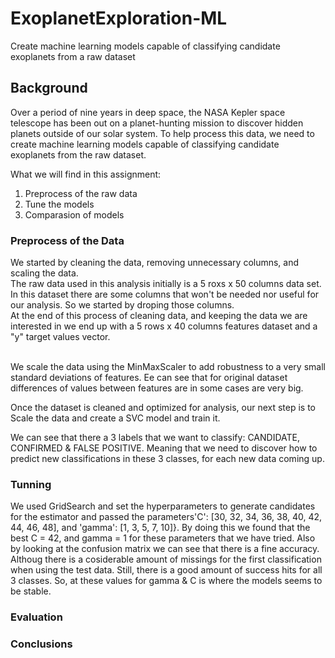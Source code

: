 # ExoplanetExploration-ML
Create machine learning models capable of classifying candidate exoplanets from a raw dataset

## Background
Over a period of nine years in deep space, the NASA Kepler space telescope has been out on a planet-hunting mission to discover hidden planets outside of our solar system.
To help process this data, we need to create machine learning models capable of classifying candidate exoplanets from the raw dataset.

What we will find in this assignment:

1. Preprocess of the raw data
2. Tune the models
3. Comparasion of models

### Preprocess of the Data

We started by cleaning the data, removing unnecessary columns, and scaling the data.<br>
The raw data used in this analysis initially is a 5 roxs x 50 columns data set. In this dataset there are some columns that won't be needed nor useful for our analysis. So we started by droping those columns.<br>
At the end of this process of cleaning data, and keeping the data we are interested in we end up with a 5 rows x 40 columns features dataset and a "y" target values vector.<br><br>

We scale the data using the MinMaxScaler to add robustness to a very small standard deviations of features. Ee can see that for original dataset differences of values between features are in some cases are very big.

Once the dataset is cleaned and optimized for analysis, our next step is to Scale the data and create a SVC model and train it.

We can see that there a 3 labels that we want to classify: CANDIDATE, CONFIRMED & FALSE POSITIVE. Meaning that we need to discover how to predict new classifications in these 3 classes, for each new data coming up.

### Tunning

We used GridSearch and set the hyperparameters to generate candidates for the estimator and passed the parameters'C': [30, 32, 34, 36, 38, 40, 42, 44, 46, 48], and 'gamma': [1, 3, 5, 7, 10]}. By doing this we found that the best C = 42, and gamma = 1 for these parameters that we have tried. Also by looking at the confusion matrix we can see that there is a fine accuracy. Althoug there is a cosiderable amount of missings for the first classification when using the test data. Still, there is a good amount of success hits for all  3 classes. So, at these values for gamma & C is where the models seems to be stable.



### Evaluation





### Conclusions





